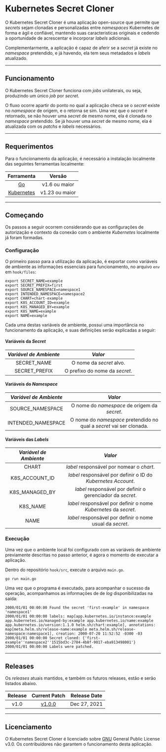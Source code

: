 # Kubernetes Secret Cloner 

O Kubernetes Secret Cloner é uma aplicação open-source que permite que *secrets* sejam
clonadas e personalizadas entre *namespaces* Kubernetes de forma e ágil e confiável, mantendo
suas caracteristicas originais e cedendo a oportunidade de acrescentar e incorporar *labels*
adicionais.

Complementarmente, a aplicação é capaz de aferir se a *secret* já existe no *namespace*
pretendido, e já havendo, ela tem seus metadados e *labels* atualizado.

---

## Funcionamento

O Kubernetes Secret Cloner funciona com *jobs* unilaterais, ou seja, produzindo um
único *job* por *secret*.

O fluxo ocorre apartir do ponto no qual a aplicação checa se o *secret* existe no *namespace*
de origem, e o retorna se sim. Uma vez que o *secret* é retornado, se não houver uma *secret* de mesmo 
nome, ela é clonada no *namespace* pretendido. Se já houver uma *secret* de mesmo nome, ela é atualizada
com os *patchs* e *labels* necessários.

---

## Requerimentos

Para o funcionamento da aplicação, é necessário a instalação localmente das seguintes ferramentas
localmente:

| Ferramenta |      Versão     |
|:----------:|:---------------:|
|   [Go]     |  v1.6 ou maior  |
|[Kubernetes]|  v1.23 ou maior |

[Go]: https://github.com/golang/go
[Kubernetes]: https://github.com/kubernetes/kubernetes

---

## Começando

Os passos a seguir ocorrem considerando que as configurações de autorização e contexto da conexão com
o ambiente *Kubernetes* localmente já foram formadas. 

### Configuração

O primeiro passo para a utilização da aplicação, é exportar como variáveis de ambiente as informações
essenciais para funcionamento, no arquivo `env` em `hook/files`:

```
export SECRET_NAME=example
export SECRET_PREFIX=first
export SOURCE_NAMESPACE=namespace1
export INTENDED_NAMESPACE=namespace2
export CHART=chart-example
export K8S_ACCOUNT_ID=example
export K8S_MANAGED_BY=example
export K8S_NAME=example
export NAME=example
```

Cada uma destas variáveis de ambiente, possui uma importância no funcionamento da aplicação, e suas definições 
serão explicadas a seguir:

#### Variáveis da *Secret*

| *Variável de Ambiente* |            *Valor*                 |
|:----------------------:|:----------------------------------:|
|   SECRET_NAME          |  O nome da *secret* alvo.          |
|   SECRET_PREFIX        |  O prefixo do nome da *secret*.    |

#### Variáveis do *Namespace*

| *Variável de Ambiente* |            *Valor*                 |
|:----------------------:|:----------------------------------:|
|  SOURCE_NAMESPACE      |  O nome do *namespace* de origem da *secret*.                         |
|  INTENDED_NAMESPACE    |  O nome do *namespace* pretendido no qual a *secret* vai ser clonada. |

#### Variáveis das *Labels*

| *Variável de Ambiente* |              *Valor*                                              |
|:----------------------:|:-----------------------------------------------------------------:|
|   CHART                |  *label* responsável por nomear o *chart*.                        |
|   K8S_ACCOUNT_ID       |  *label* responsável por definir o ID do *Kubernetes Account*.    |
|   K8S_MANAGED_BY       |  *label* responsável por definir o gerenciador da *secret*.       |
|   K8S_NAME             |  *label* responsável por definir o nome *Kubernetes* da *secret*. |
|   NAME                 |  *label* responsável por definir o nome usual da *secret*.        |

### Execução

Uma vez que o ambiente local foi configurado com as variáveis de ambiente previamente descritas no passo
anterior, é agora o momento de executar a aplicação.

Dentro do repositório `hook/src`, execute o arquivo `main.go`.

```
go run main.go
```

Uma vez que o programa é executado, para acompanhar o sucesso da operação, acompanhamos as informações de 
de *log* disponibilizadas na saída:

```
2000/01/01 00:00:00 Found the secret 'first-example' in namespace 'namespace1'
2000/01/01 00:00:00 labels: map[app.kubernetes.io/instance:example app.kubernetes.io/managed-by:example app.kubernetes.io/name:example app.kubernetes.io/version:1.1.0 helm.sh/chart:example], annotations: map[meta.helm.sh/release-name:example meta.helm.sh/release-namespace:namespace1], creation: 2000-07-20 11:52:52 -0300 -03
2000/01/01 00:00:00 Secret cloned: {'first-example''namespace2''1515bd3c-2784-4b8f-9017-eba913498001'}
2000/01/01 00:00:00 Labels were patched.
```

---

## Releases

Os *releases* atuais mantidos, e também os futuros releases, estão e serão listados abaixo. 

| Release |  Current Patch  | Release Date |
|:-------:|:---------------:|:------------:|
|   v1.0  |     [v1.0.0]    | Dec 27, 2021 |

[v1.0.0]: https://github.com/matheus-cal/k8s-secret-cloner/releases/tag/1.0.0
---

## Licenciamento

O Kubernetes Secret Cloner é licenciado sobre [GNU] General Public License v3.0.
Os contribuídores não garantem o funcionamento desta aplicação.

[GNU]: https://github.com/matheus-cal/k8s-secret-cloner/blob/main/LICENSE
